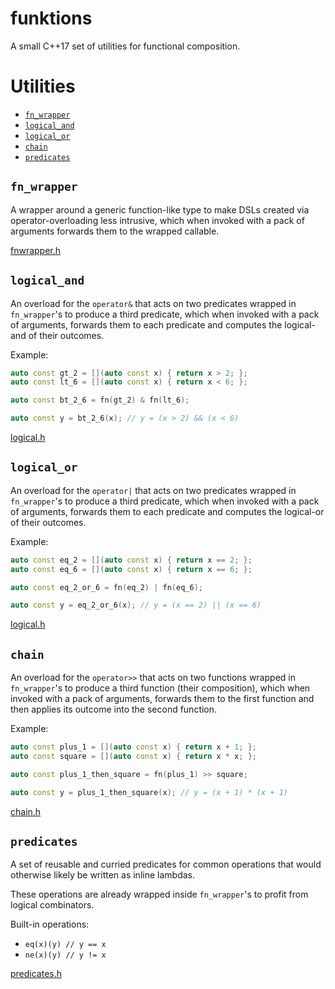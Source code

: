 # funktions

A small C++17 set of utilities for functional composition.

# Utilities

* [`fn_wrapper`](#fn_wrapper)
* [`logical_and`](#logical_and)
* [`logical_or`](#logical_or)
* [`chain`](#chain)
* [`predicates`](#predicates)

## <A name="fn_wrapper"/>`fn_wrapper`

A wrapper around a generic function-like type to make DSLs created via operator-overloading less intrusive,
which when invoked with a pack of arguments forwards them to the wrapped callable.

[fnwrapper.h](include/funktions/fnwrapper.h)

## <A name="logical_and"/>`logical_and`

An overload for the `operator&` that acts on two predicates wrapped in `fn_wrapper`'s to produce a third predicate,
which when invoked with a pack of arguments, forwards them to each predicate and computes the logical-and of their outcomes.

Example:

```Cpp
auto const gt_2 = [](auto const x) { return x > 2; };
auto const lt_6 = [](auto const x) { return x < 6; };

auto const bt_2_6 = fn(gt_2) & fn(lt_6);

auto const y = bt_2_6(x); // y = (x > 2) && (x < 6)
```

[logical.h](include/funktions/logical.h)

## <A name="logical_or"/>`logical_or`

An overload for the `operator|` that acts on two predicates wrapped in `fn_wrapper`'s to produce a third predicate,
which when invoked with a pack of arguments, forwards them to each predicate and computes the logical-or of their outcomes.

Example:

```Cpp
auto const eq_2 = [](auto const x) { return x == 2; };
auto const eq_6 = [](auto const x) { return x == 6; };

auto const eq_2_or_6 = fn(eq_2) | fn(eq_6);

auto const y = eq_2_or_6(x); // y = (x == 2) || (x == 6)
```

[logical.h](include/funktions/logical.h)

## <A name="chain"/>`chain`

An overload for the `operator>>` that acts on two functions wrapped in `fn_wrapper`'s to produce a third function (their composition),
which when invoked with a pack of arguments, forwards them to the first function and then applies its
outcome into the second function.

Example:

```Cpp
auto const plus_1 = [](auto const x) { return x + 1; };
auto const square = [](auto const x) { return x * x; };

auto const plus_1_then_square = fn(plus_1) >> square;

auto const y = plus_1_then_square(x); // y = (x + 1) * (x + 1)
```

[chain.h](include/funktions/chain.h)


## <A name="predicates"/>`predicates`

A set of reusable and curried predicates for common operations that would otherwise likely be written as inline lambdas.

These operations are already wrapped inside `fn_wrapper`'s to profit from logical combinators.

Built-in operations:

* `eq(x)(y) // y == x`
* `ne(x)(y) // y != x`

[predicates.h](include/funktions/predicates.h)
